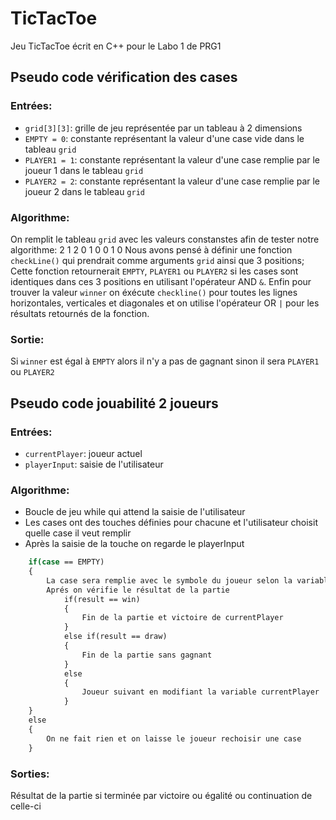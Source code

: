 # TicTacToe
Jeu TicTacToe écrit en C++ pour le Labo 1 de PRG1
## Pseudo code vérification des cases   
### Entrées: 
- `grid[3][3]`: grille de jeu représentée par un tableau à 2 dimensions
- `EMPTY = 0`: constante représentant la valeur d'une case vide dans le tableau `grid`
- `PLAYER1 = 1`: constante représentant la valeur d'une case remplie par le joueur 1 dans le tableau `grid` 
- `PLAYER2 = 2`: constante représentant la valeur d'une case remplie par le joueur 2 dans le tableau `grid`
### Algorithme:
On remplit le tableau `grid` avec les valeurs constanstes afin de tester notre algorithme:
2 1 2
0 1 0
0 1 0
Nous avons pensé à définir une fonction `checkLine()` qui prendrait comme arguments `grid` ainsi que 3 positions; Cette fonction retournerait `EMPTY`, `PLAYER1` ou `PLAYER2` si les cases sont identiques dans ces 3 positions en utilisant l'opérateur AND `&`.
Enfin pour trouver la valeur `winner` on éxécute `checkline()` pour toutes les lignes horizontales, verticales et diagonales et on utilise l'opérateur OR `|` pour les résultats retournés de la fonction.
### Sortie:
Si `winner` est égal à `EMPTY` alors il n'y a pas de gagnant sinon il sera `PLAYER1` ou `PLAYER2`
## Pseudo code jouabilité 2 joueurs
### Entrées: 
- `currentPlayer`: joueur actuel
- `playerInput`: saisie de l'utilisateur

### Algorithme:
- Boucle de jeu while qui attend la saisie de l'utilisateur 
- Les cases ont des touches définies pour chacune et l'utilisateur choisit quelle case il veut remplir 
- Après la saisie de la touche on regarde le playerInput 
```sh
    if(case == EMPTY)
    {
        La case sera remplie avec le symbole du joueur selon la variable currentPlayer 
        Aprés on vérifie le résultat de la partie
            if(result == win)
            {
                Fin de la partie et victoire de currentPlayer
            }
            else if(result == draw)
            {
                Fin de la partie sans gagnant
            }
            else
            {
                Joueur suivant en modifiant la variable currentPlayer
            }
    }
    else
    {
        On ne fait rien et on laisse le joueur rechoisir une case
    }
``` 

### Sorties: 
Résultat de la partie si terminée par victoire ou égalité ou continuation de celle-ci
